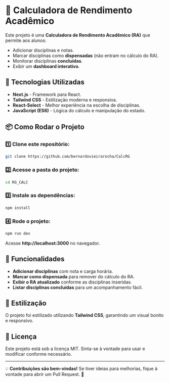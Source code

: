 # 📘 Calculadora de Rendimento Acadêmico

Este projeto é uma **Calculadora de Rendimento Acadêmico (RA)** que permite aos alunos:
- Adicionar disciplinas e notas.
- Marcar disciplinas como **dispensadas** (não entram no cálculo do RA).
- Monitorar disciplinas **concluídas**.
- Exibir um **dashboard interativo**.

## 🚀 Tecnologias Utilizadas
- **Next.js** - Framework para React.
- **Tailwind CSS** - Estilização moderna e responsiva.
- **React-Select** - Melhor experiência na escolha de disciplinas.
- **JavaScript (ES6)** - Lógica do cálculo e manipulação do estado.

## 📦 Como Rodar o Projeto

### 1️⃣ Clone este repositório:
```sh
git clone https://github.com/bernardovieirarocha/CalcRG
```

### 2️⃣ Acesse a pasta do projeto:
```sh
cd RG_CALC
```

### 3️⃣ Instale as dependências:
```sh
npm install
```

### 4️⃣ Rode o projeto:
```sh
npm run dev
```

Acesse **http://localhost:3000** no navegador.

## 📌 Funcionalidades
- **Adicionar disciplinas** com nota e carga horária.
- **Marcar como dispensada** para remover do cálculo do RA.
- **Exibir o RA atualizado** conforme as disciplinas inseridas.
- **Listar disciplinas concluídas** para um acompanhamento fácil.

## 🎨 Estilização
O projeto foi estilizado utilizando **Tailwind CSS**, garantindo um visual bonito e responsivo.

## 📜 Licença
Este projeto está sob a licença MIT. Sinta-se à vontade para usar e modificar conforme necessário.

---

💡 **Contribuições são bem-vindas!** Se tiver ideias para melhorias, fique à vontade para abrir um Pull Request. 🚀

